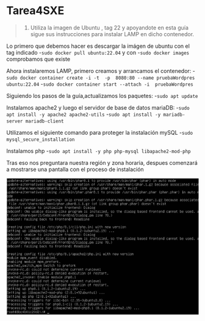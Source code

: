 # Tarea4SXE

>1. Utiliza la imagen de Ubuntu , tag 22 y apoyandote en esta guía sigue sus instrucciones para instalar LAMP en dicho contenedor.

Lo primero que debemos hacer es descargar la imágen de ubuntu con el tag indicado
-`sudo docker pull ubuntu:22.04` y con -`sudo docker images` comprobamos que existe

Ahora instalaremos LAMP, primero creamos y arrancamos el  contenedor:
-`sudo docker container create -i -t  -p  8080:80 --name pruebaWordpres ubuntu:22.04`
-`sudo docker container start --attach -i  pruebaWordpres`

Siguiendo los pasos de la guía,actualizamos los paquetes:
-`sudo apt update`

Instalamos apache2 y luego el servidor de base de datos mariaDB:
-`sudo apt install -y apache2 apache2-utils`
-`sudo apt install -y mariadb-server mariadb-client`


Utilizamos el siguiente comando para proteger la instalación mySQL
-`sudo mysql_secure_installation`

Instalamos php
-`sudo apt install -y php php-mysql libapache2-mod-php`

Tras eso nos preguntara nuestra región y zona horaria, despues comenzará a mostrarse una pantalla con el proceso de instalación

![Texto alternativo](fotoInstalacionphp.jpg)
